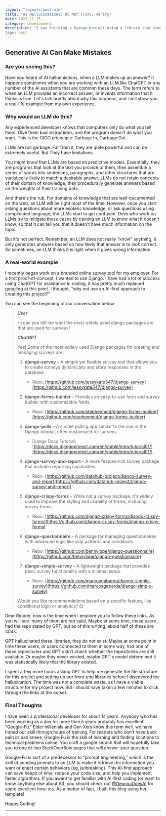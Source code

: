 ```yaml
---
layout: "layouts/post.njk"
title: "AI Hallucinations: Do Not Trust, Verify"
date: 2023-12-15
category: development
description: "I was building a Django project using a library that does not exist."
tags: post
---
```


## Generative AI Can Make Mistakes

### Are you seeing this?

Have you heard of AI hallucniations, when a LLM makes up an answer? It happens sometimes when you are working with an LLM like ChatGPT or any number of the AI assistants that are common these days. The term refers to when an LLM provides an incorrect answer, or invents information that it thinks is true. Let's talk briefly about why this happens, and I will show you a real-life example from my own experience.

### Why would an LLM do this?

Any experienced developer knows that computers only do what you tell them. Give them bad instructions, and the program doesn't do what you want. This is the GIGO pricnciple: Garbage In, Garbage Out.

LLMs are not garbage. Far from it, they are quite powerful and can be extremely useful. But They have limitations.

You might know that LLMs are based on predictive models. Essentially, they are programs that look at the text you provide to them, then assemble a series of words into sentences, paragraphs, and other structures that are statistically likely to match a desirable answer. LLMs do not retain concepts of their domain of knowledge, they procedurally generate answers based on the weights of their training data.

And there's the rub. For domains of knowledge that are well-documented on the web, an LLM will be right most of the time. However, once you start asking questions about more esoteric knowledge, or ask questions using complicated language, the LLMs start to get confused. Devs who work on LLMs try to mitigate these cases by training an LLM to know what it doesn't know, so that it can tell you that it doesn't have much information on the topic.

But it's not perfect. Remember, an LLM does not really "know" anything, it only generates answers based on how likely that answer is to *look* correct. So sometimes, an LLM thinks it is right when it gives wrong information.

### A real-world example

I recently began work on a branded online survey tool for my employer. For a first proof-of-concept, I wanted to use Django. I have had a lot of success using ChatGPT for assistance in coding, it has pretty much replaced googling at this point. I thought, "why not use an AI-first approach to creating this project?" 

You can see the beginning of our conversation below:

> _**User**_
> 
> Hi can you tell me what the most widely used django packages are that are used for surveys?
> 
> _**ChatGPT**_
> 
> Yes! Some of the most widely used Django packages for creating and managing surveys are:
> 
> 1. **django-survey** – A simple yet flexible survey tool that allows you to create surveys dynamically and store responses in the database.
>    - Repo: [https://github.com/jessykate347/django-survey](https://github.com/jessykate347/django-survey)
> 
> 2. **django-forms-builder** – Provides an easy-to-use form and survey builder with customizable fields.
>    - Repo: [https://github.com/stephenmcd/django-forms-builder](https://github.com/stephenmcd/django-forms-builder)
> 
> 3. **django-polls** – A simple polling app similar to the one in the Django tutorial, often customized for surveys.
>    - Django Docs Tutorial: [https://docs.djangoproject.com/en/stable/intro/tutorial01/](https://docs.djangoproject.com/en/stable/intro/tutorial01/)
> 
> 4. **django-survey-and-report** – A more feature-rich survey package that includes reporting capabilities.
>    - Repo: [https://github.com/datahub-project/django-survey-and-report](https://github.com/datahub-project/django-survey-and-report)
> 
> 5. **django-crispy-forms** – While not a survey package, it's widely used to improve the styling and usability of forms, including survey forms.
>    - Repo: [https://github.com/django-crispy-forms/django-crispy-forms](https://github.com/django-crispy-forms/django-crispy-forms)
> 
> 6. **django-questionnaire** – A package for managing questionnaires with advanced logic like skip patterns and conditions.
>    - Repo: [https://github.com/bennylope/django-questionnaire](https://github.com/bennylope/django-questionnaire)
> 
> 7. **django-simple-survey** – A lightweight package that provides basic survey functionality with a minimal setup.
>    - Repo: [https://github.com/marcosgabarda/django-simple-survey](https://github.com/marcosgabarda/django-simple-survey)
> 
> Would you like recommendations based on a specific feature, like conditional logic or analytics? 😊

Dear Reader, now is the time when I emplore you to follow these links. As you will see. many of them are not valid. Maybe at some time, these users had the repo stated by GPT, but as of this writing, about half of these are 404s.

GPT hallucinated these libraries, they do not exist. Maybe at some point in time these users, or users connected to them in some way, had one of these repositories and GPT didn't check whether the repositories are still available. Or maybe they never existed, maybe GPT's model determined it was statistically likely that the library existed.

I spent a few more hours asking GPT to help me generate the file structure for this project and setting up our front-end libraries before I discovered the hallucination. The time was not a complete waste, as I have a viable structure for my project now. But I should have taken a few minutes to click through the links at the outset.

### Final Thoughts

I have been a professional developer for about 14 years. Anybody who has been working as a dev for more than 5 years probably has excellent "Google-Fu." Elder millenials and Gen Xers know this term well, we have honed our skill through hours of training. For readers who don't have back pain or bad knees, Google-Fu is the skill of learning and finding solutions to technical problems online. You craft a google serach that will hopefully take you to one or two StackOverflow pages that will answer your question.

Google-Fu is sort of a predecessor to "prompt engineering," which is the skill of sending prompts to an LLM to make it retrieve the information you want or enact certain behaviors (eg, jailbreaking). This AI-first approach can save heaps of time, reduce your code size, and help you implement faster algorithms. If you awant to get familiar with AI-first coding (or want to know anything else about AI), you should check out [@DeonnaDoesAI](https://tiktok.com/@deonnadoesai) for some excellent how-tos. As a matter of fact, I built this blog using her template!

Happy Coding!

---
